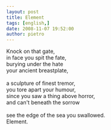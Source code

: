 ```yaml
---
layout: post
title: Element
tags: [english,]
date: 2008-11-07 19:52:00
author: pietro
---
```

Knock on that gate,<br/>in face you spit the fate,<br/>burying under the hate<br/>your ancient breastplate,<br/><br/>a sculpture of finest tremor,<br/>you tore apart your humour,<br/>since you saw a thing above horror,<br/>and can't beneath the sorrow<br/><br/>see the edge of the sea you swallowed.<br/>Element.
